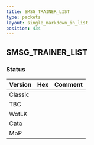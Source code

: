```yaml
---
title: SMSG_TRAINER_LIST
type: packets
layout: single_markdown_in_list
position: 434
---
```


## SMSG_TRAINER_LIST

### Status

Version | Hex | Comment
---------- | ---------- | ---------- 
Classic |  |  
TBC |  |  
WotLK |  |  
Cata |  |  
MoP |  |  